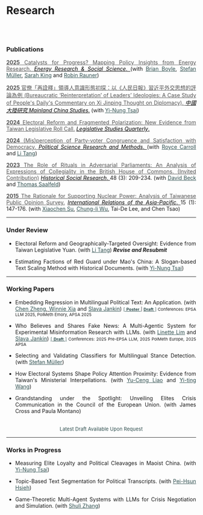 # Research



<br/><br/>



<div style="text-align: left">

### Publications

<div style="text-align: justify">

<a href="https://doi.org/10.1016/j.erss.2025.103955" target="_blank" style="color: #515151;"> __2025__ Catalysts for Progress? Mapping Policy Insights from Energy Research. </a>  <a href="https://www.sciencedirect.com/journal/energy-research-and-social-science" target="_blank" style="color: black;">  _Energy Research & Social Science_. </a>  (with <u><a href="https://brianpaulboyle.com" style="color: #2F4F4F;">Brian Boyle</a></u>, 
<u><a href="https://muellerstefan.net" style="color: #2F4F4F;">Stefan Müller</a></u>, <u><a href="https://sarahaking.net" style="color: #2F4F4F;">Sarah King</a></u> and <u><a href="https://robinrauner.com" style="color: #2F4F4F;">Robin Rauner</a></u>)<br>


<a href="https://toaj.stpi.niar.org.tw/index/journal/volume/article/4b1141f9969effc90196a8f041000240" target="_blank" style="color: #515151;"> __2025__ 官僚「再詮釋」領導人意識形態初探：以《人民日報》習近平外交思想的評論為例 (Bureaucratic ‘Reinterpretation’ of Leaders’ Ideologies: A Case Study of People's Daily's Commentary on Xi Jinping Thought on Diplomacy). </a> <a href="http://mcs.nccu.edu.tw/CHINA_Eng/editor.html" target="_blank" style="color: black;">_中國大陸研究 Mainland China Studies_.</a>  (with <u><a href="https://www.ipsas.sinica.edu.tw/wp-content/uploads/2023/03/蔡儀儂CV_202303-1-1.pdf" style="color: #2F4F4F;">Yi-Nung Tsai</a></u>) 

<a href="https://onlinelibrary.wiley.com/doi/full/10.1111/lsq.12459" target="_blank" style="color: #515151;"> __2024__ Electoral Reform and Fragmented Polarization: New Evidence from Taiwan Legislative Roll Call.</a>  <a href="https://onlinelibrary.wiley.com/journal/19399162" target="_blank" style="color: black;">  _Legislative Studies Quarterly_. </a>  <br>

<a href="https://www.cambridge.org/core/journals/political-science-research-and-methods/article/misperception-of-party-congruence-and-satisfaction-with-democracy/48E409867105FD3737126E6FA05F13ED" target="_blank" style="color: #515151;"> __2024__ (Mis)perception of Party-voter Congruence and Satisfaction with Democracy. </a> </a> <a href="https://www.cambridge.org/core/journals/political-science-research-and-methods" target="_blank" style="color: black;">  _Political Science Research and Methods_. </a> (with <u><a href="#" style="color: #2F4F4F;">Royce Carroll</a></u> and <u><a href="https://sites.google.com/view/litang2020" style="color: #2F4F4F;">Li Tang</a></u>) <br>

<a href="https://www.jstor.org/stable/27221360" target="_blank" style="color: #515151;"> __2023__ The Role of Rituals in Adversarial Parliaments: An Analysis of Expressions of Collegiality in the British House of Commons. (Invited Contribution)</a>  <a href="https://www.gesis.org/en/hsr" target="_blank" style="color: black;">  _Historical Social Research_. </a> 48 (3): 209-234. (with <u><a href="https://www.uni-bamberg.de/comparpol/lehrstuhlteam/david-beck/" style="color: #2F4F4F;">David Beck</a></u> and <u><a href="https://www.uni-bamberg.de/vp-forschung/" style="color: #2F4F4F;">Thomas Saalfeld</a></u>)<br>

<a href="https://academic.oup.com/irap/article-abstract/15/1/147/2937074?redirectedFrom=fulltext" target="_blank" style="color: #515151;">__2015__ The Rationale for Supporting Nuclear Power: Analysis of Taiwanese Public Opinion Survey.</a>  <a href="https://academic.oup.com/irap" target="_blank" style="color: black;">  _International Relations of the Asia-Pacific_. </a>
 15 (1): 147-176. (with <u><a href="https://scholar.google.com/citations?user=RIYMCiwAAAAJ&hl=en" style="color: #2F4F4F;">Xiaochen Su</a></u>, <u><a href="https://www.ipsas.sinica.edu.tw/en/研究人員/吳重禮/" style="color: #2F4F4F;">Chung-li Wu</a></u>, Tai-De Lee, and Chen Tsao) <br>


</div>


<!-- <br/> -->

---

### Under Review

<div style="text-align: justify">

- Electoral Reform and Geographically-Targeted Oversight: Evidence from Taiwan Legislative Yuan. (with <u><a href="https://sites.google.com/view/litang2020" style="color: #2F4F4F;">Li Tang</a></u>)  ___Revise and Resubmit___
<!--   
<span style="font-size: 11px;"> 
  <a href="" 
     style="color: #2F4F4F;" target="_blank">
     <u>[___Revised and Resubmitted___]</u> 
  </a>
</span> -->


<!--  
<a href="https://www.dropbox.com/scl/fi/ppxruc9jgwrlnwdnoxaxb/Electoral_Systems_and_Geographically_Targeted.pdf?rlkey=pg9owrhasrancnqvbrghcdclb&st=i5sgiejd&dl=0" 
     style="color: #2F4F4F;" target="_blank">__[PDF]__</a> -->

- Estimating Factions of Red Guard under Mao's China: A Slogan-based Text Scaling Method with Historical Documents. (with <u><a href="https://www.ipsas.sinica.edu.tw/wp-content/uploads/2023/03/蔡儀儂CV_202303-1-1.pdf" style="color: #2F4F4F;">Yi-Nung Tsai</a></u>)
<!--  
 <span style="font-size: 11px;"> 
  <a href="https://www.dropbox.com/scl/fi/qgnvl3w1y5hbsaq168blb/Estimating_Factions_of_Red_Guard_under_Mao_s_China.pdf?rlkey=c6bxr3o3di34vooivgjb2blcf&st=b6d03vmv&dl=0" 
     style="color: #2F4F4F;" target="_blank">
    [___Draft Being Reviewed___]
  </a>
</span> -->

</div>


---


### Working Papers

<div style="text-align: justify">
 

- Embedding Regression in Multilingual Political Text: An Application. (with <u><a href="https://zengchen.org" style="color: #2F4F4F;">Chen Zheng</a>, </u> <u><a href="https://www.winniexia.com" style="color: #2F4F4F;">Winnie Xia</a></u> and <u><a href="https://sjankin.com" style="color: #2F4F4F;">Slava Jankin</a></u>)   <span style="font-size: 11px;"> <a href="https://www.dropbox.com/scl/fi/p5ig9xvper1svrhqbft5x/Liao_Polmeth_2025_Poster.pdf?rlkey=nqoyu6ukv2y1r687pb55cp25v&dl=0" style="color: #2F4F4F;" target="_blank"> [ __<u>Poster</u>__ </a> | <span style="font-size: 11px;"> <a href="https://www.dropbox.com/scl/fi/50r8woftzilgjo75rnxyx/polmeth_paper.pdf?rlkey=5t9gfb0d80795qqv9g8n8oo49&dl=0" style="color: #2F4F4F;" target="_blank"> __<u>Draft</u>__ ]</a> 
  </span> Conferences: EPSA LLM 2025, PolMeth Emory,  APSA 2025

  

- Who Believes and Shares Fake News: A Multi-Agentic System for Experimental Misinformation Research with LLMs. 
  (with <u><a href="https://linettemlim.github.io" style="color: #2F4F4F;">Linette Lim</a></u> and <u><a href="https://sjankin.com" style="color: #2F4F4F;">Slava Jankin</a></u>)<span style="font-size: 11px;"> <a href="https://www.dropbox.com/scl/fi/ei5nnymbob4fxsi6hfzsa/Who_Believes_and_Who_Shares_MAS.pdf?rlkey=jx4xikpzsm8mt2xvp6yyz5ehb&st=zsyumha3&dl=0" style="color: #2F4F4F;" target="_blank"> [ __<u>Draft</u>__ ]</a> Conferences: 2025 Pre-EPSA LLM, 2025 PolMeth Europe, 2025 APSA  
  
 
- Selecting and Validating Classifiers for Multilingual Stance Detection. (with <u><a href="https://muellerstefan.net" style="color: #2F4F4F;">Stefan Müller</a></u>) <br>

<!-- - Shock Rhetoric: Local Exposure to Trade Shocks and Rhetorical Extremism in the US House of Representatives. (with <a href="https://www.zikai.li" style="color: #2F4F4F;"><u>Zikai Li</u></a>) <br> -->

- How Electoral Systems Shape Policy Attention Proximity: Evidence from Taiwan's Ministerial Interpellations. (with <u><a href="https://sites.google.com/view/calvin-yuceng-liao/home" style="color: #2F4F4F;">Yu-Ceng Liao</a></u> and <u><a href="https://yitingw.com" style="color: #2F4F4F;">Yi-ting Wang</a></u>) <br>


- Grandstanding under the Spotlight: Unveiling Elites Crisis Communication in the Council of the European Union. (with James Cross and Paula Montano) <br>

<!-- - From Legislators to Mayors: Political Career and Distributive Politics in Taiwan Municipalities. -->


</div>

<br>



<div style="text-align: center">
    <a href="#" target="_blank" style="color: blue;"> </a>  
    <span style="font-size: small; color: #2F4F4F;"> Latest Draft Available Upon Request </span>
</div>

---

###  Works in Progress


<div style="text-align: justify">


- Measuring Elite Loyalty and Political Cleavages in Maoist China. (with <u><a href="https://www.ipsas.sinica.edu.tw/wp-content/uploads/2023/03/蔡儀儂CV_202303-1-1.pdf" style="color: #2F4F4F;">Yi-Nung Tsai</a></u>)

- Topic-Based Text Segmentation for Political Transcripts. (with <u><a href="https://phsieh.com" style="color: #2F4F4F;">Pei-Hsun Hsieh</a></u>)<br>

- Game-Theoretic Multi-Agent Systems with LLMs for Crisis Negotiation and Simulation. (with <u><a href="" style="color: #2F4F4F; text-decoration: underline;">Shuli Zhang</a></u>)<br>


</div>




<!-- - Topic-Based Text Segmentation for Political Transcripts.  (with <u><a href="https://phsieh.com" style="color: #2F4F4F;">Pei-Hsun Hsieh</a></u> </a></u>) <br>  -->

<!-- - Climate Change and Public Perceptions of Institutional Compliance: A Multidimensional Scaling Approach to Cross-National Analysis. (with <u><a href="https://www.ninedtp.ac.uk/wangyin-zhao-a-disaster-for-whom-the-conditional-impact-of-natural-disasters-on-civil-conflicts/" style="color: #2F4F4F;">Wangyin Zhao</a></u> and <u><a href="https://www.ipsas.sinica.edu.tw/wp-content/uploads/2023/03/蔡儀儂CV_202303-1-1.pdf" style="color: #2F4F4F;"> Yi-Nung Tsai</a></u>)<br> -->



<!-- -  Multi-Dimensional Policy Congruence and Political Attitudes. ( with <u><a href="#" style="color: #2F4F4F;">Royce Carroll</a></u> and <u><a href="https://sites.google.com/view/litang2020" style="color: #2F4F4F;">Li Tang</a></u>) -->
  




<!-- - The Politics of Multiple Loyalties: (Cross-Lingual) Grandstanding and Policy Congruence in the European Parliament <br> -->


<!-- Natural Disasters and Authoritarian Compliance: Cross-National Evidence on Power and Value Perceptions -->

<!-- - Political Parties, Public Opinion, and Legislation on Cross-Strait Relations in Taiwan (with <u><a href="https://sites.google.com/view/calvin-yuceng-liao/home" style="color: #2F4F4F;">Yu-Ceng Liao</a></u> and <u><a href="https://politics.nccu.edu.tw/PageStaffing/Detail?fid=5227&id=1517" style="color: #2F4F4F;">Shing-Yuan Sheng</a></u>) <br> -->

<!-- - The Effect of Misperception on Election Voting: Evidence from a Field Experiment (with <u><a href="#" style="color: #2F4F4F;">Royce Carroll</a></u>, <u><a href="https://sites.google.com/view/litang2020" style="color: #2F4F4F;">Li Tang</a></u>, and <u><a href="https://sites.google.com/site/yinpenghui2008/home" style="color: #2F4F4F;">Penghui Yin</a></u>)  -->
    

<!-- </div> -->

<!-- ---

### Documentation and Report

- <a href="https://davidycliao.github.io/flaiR/articles/tutorial.html#introduction" target="_blank" style="color: #515151;"> Flair NLP and __flaiR__  for Social Science with R. </a> (with Sohini Timbadia) <br>

<!-- - User Manual for <strong>legisTaiwan</strong> R Package with Taiwan Legislative Yuan API (with <u><a href="" style="color: #2F4F4F;">Shaka Y.J. Li</a></u>) <br>  -->

<!-- -  <a href="https://davidycliao.github.io/legisTaiwan/" target="_blank" style="color: #515151;">  __legisTaiwan__ </a> : R Pacakge for Data Analysis and Applications with Taiwan Legislative Yuan API. -->
<!-- </a> (with <u><a href="" style="color: #2F4F4F;">Shaka Y.J. Li</a></u>) <br> --> 

